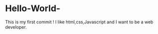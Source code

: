 # Hello-World-
 This is my first commit ! I like html,css,Javascript and I want to be a web developer. 

